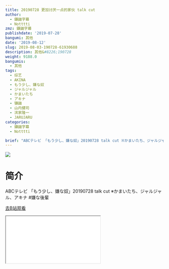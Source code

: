 ```yaml
---
title: 20190728 更加讨厌一点的家伙 talk cut
author:
  - 鎌鼬字幕
  - Notttti
zmz: 鎌鼬字幕
publishdate: '2019-07-28'
bangumi: 其他
date: '2019-08-12'
slug: 2019-08-03-190728-61930688
description: 其他&#8226;190728
weight: 9188.0
bangumis:
  - 其他
tags:
  - 综艺
  - AKINA
  - もう少し、嫌な奴
  - ジャルジャル
  - かまいたち
  - アキナ
  - 镰鼬
  - 山内健司
  - 滨家隆一
  - JARUJARU
categories:
  - 鎌鼬字幕
  - Notttti

brief: "ABCテレビ 「もう少し、嫌な奴」20190728 talk cut ※かまいたち、ジャルジャル、アキナ #嫌な後輩"
---
```

![](https://raw.githubusercontent.com/tcgriffith/owaraisite/master/static/tmpimg/1b146377fb75168c9a11f1ce1c2d85e1b90c19c4.jpg.480.jpg)
# 简介  
ABCテレビ
「もう少し、嫌な奴」20190728 talk cut
※かまいたち、ジャルジャル、アキナ
#嫌な後輩  

[去B站观看](https://www.bilibili.com/video/av61930688/)
<div class ="resp-container"><iframe class="testiframe" src="//player.bilibili.com/player.html?aid=61930688"", scrolling="no", allowfullscreen="true" > </iframe></div> 
